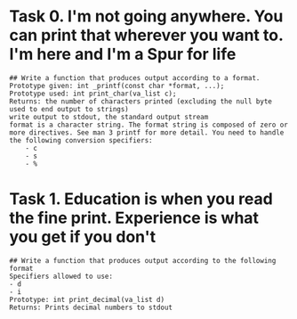 # Task 0. I'm not going anywhere. You can print that wherever you want to. I'm here and I'm a Spur for life

	## Write a function that produces output according to a format.
	Prototype given: int _printf(const char *format, ...);
	Prototype used: int print_char(va_list c);
	Returns: the number of characters printed (excluding the null byte used to end output to strings)
	write output to stdout, the standard output stream
	format is a character string. The format string is composed of zero or more directives. See man 3 printf for more detail. You need to handle the following conversion specifiers:
		- c
		- s
		- %

# Task 1. Education is when you read the fine print. Experience is what you get if you don't

	## Write a function that produces output according to the following format
	Specifiers allowed to use:
	- d
	- i
	Prototype: int print_decimal(va_list d)
	Returns: Prints decimal numbers to stdout
	

	
